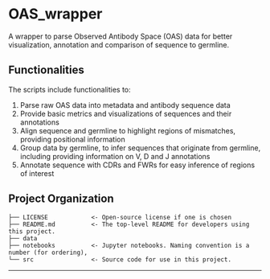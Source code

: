 # OAS_wrapper
A wrapper to parse Observed Antibody Space (OAS) data for better visualization, annotation and comparison of sequence to germline.

## Functionalities

The scripts include functionalities to:
1. Parse raw OAS data into metadata and antibody sequence data
2. Provide basic metrics and visualizations of sequences and their annotations
3. Align sequence and germline to highlight regions of mismatches, providing positional information
4. Group data by germline, to infer sequences that originate from germline, including providing information on V, D and J annotations
5. Annotate sequence with CDRs and FWRs for easy inference of regions of interest 

## Project Organization

```
├── LICENSE            <- Open-source license if one is chosen
├── README.md          <- The top-level README for developers using this project.
├── data 
├── notebooks          <- Jupyter notebooks. Naming convention is a number (for ordering),
└── src                <- Source code for use in this project.
```

--------

